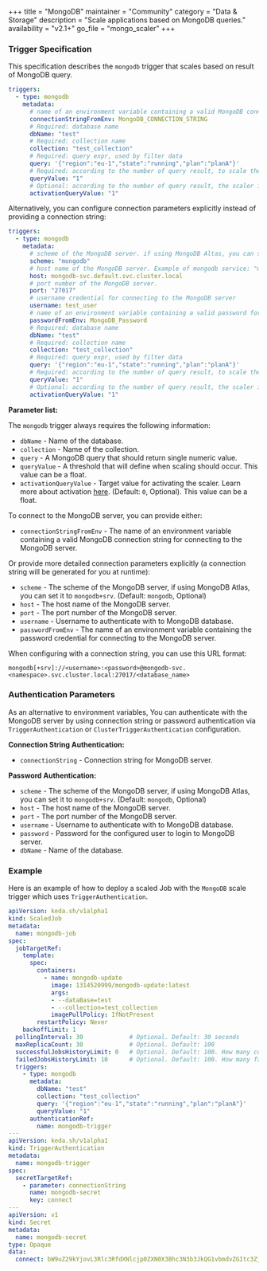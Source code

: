 +++
title = "MongoDB"
maintainer = "Community"
category = "Data & Storage"
description = "Scale applications based on MongoDB queries."
availability = "v2.1+"
go_file = "mongo_scaler"
+++

### Trigger Specification

This specification describes the `mongodb` trigger that scales based on result of MongoDB query.

```yaml
triggers:
  - type: mongodb
    metadata:
      # name of an environment variable containing a valid MongoDB connection string
      connectionStringFromEnv: MongoDB_CONNECTION_STRING
      # Required: database name
      dbName: "test"
      # Required: collection name
      collection: "test_collection"
      # Required: query expr, used by filter data
      query: '{"region":"eu-1","state":"running","plan":"planA"}'
      # Required: according to the number of query result, to scale the TargetRef
      queryValue: "1"
      # Optional: according to the number of query result, the scaler is active
      activationQueryValue: "1"
```

Alternatively, you can configure connection parameters explicitly instead of providing a connection string:

```yaml
triggers:
  - type: mongodb
    metadata:
      # scheme of the MongoDB server. if using MongoDB Altas, you can set it to "mongodb+srv"
      scheme: "mongodb"
      # host name of the MongoDB server. Example of mongodb service: "mongodb-svc.<namespace>.svc.cluster.local"
      host: mongodb-svc.default.svc.cluster.local
      # port number of the MongoDB server.
      port: "27017"
      # username credential for connecting to the MongoDB server
      username: test_user
      # name of an environment variable containing a valid password for connecting to the MongoDB server
      passwordFromEnv: MongoDB_Password
      # Required: database name
      dbName: "test"
      # Required: collection name
      collection: "test_collection"
      # Required: query expr, used by filter data
      query: '{"region":"eu-1","state":"running","plan":"planA"}'
      # Required: according to the number of query result, to scale the TargetRef
      queryValue: "1"
      # Optional: according to the number of query result, the scaler is active
      activationQueryValue: "1"
```

**Parameter list:**

The `mongodb` trigger always requires the following information:

- `dbName` - Name of the database.
- `collection` - Name of the collection.
- `query` - A MongoDB query that should return single numeric value.
- `queryValue` - A threshold that will define when scaling should occur. This value can be a float.
- `activationQueryValue` - Target value for activating the scaler. Learn more about activation [here](./../concepts/scaling-deployments.md#activating-and-scaling-thresholds). (Default: `0`, Optional). This value can be a float.

To connect to the MongoDB server, you can provide either:

- `connectionStringFromEnv` - The name of an environment variable containing a valid MongoDB connection string for connecting to the MongoDB server.

Or provide more detailed connection parameters explicitly (a connection string will be generated for you at runtime):

- `scheme` - The scheme of the MongoDB server, if using MongoDB Atlas, you can set it to `mongodb+srv`. (Default: `mongodb`, Optional)
- `host` - The host name of the MongoDB server.
- `port` - The port number of the MongoDB server.
- `username` - Username to authenticate with to MongoDB database.
- `passwordFromEnv` - The name of an environment variable containing the password credential for connecting to the MongoDB server.

When configuring with a connection string, you can use this URL format:

```
mongodb[+srv]://<username>:<password>@mongodb-svc.<namespace>.svc.cluster.local:27017/<database_name>
```


### Authentication Parameters

As an alternative to environment variables, You can authenticate with the MongoDB server by using connection string or password authentication via `TriggerAuthentication` or `ClusterTriggerAuthentication` configuration.

**Connection String Authentication:**

- `connectionString` - Connection string for MongoDB server.

**Password Authentication:**

- `scheme` - The scheme of the MongoDB server, if using MongoDB Atlas, you can set it to `mongodb+srv`. (Default: `mongodb`, Optional)
- `host` - The host name of the MongoDB server.
- `port` - The port number of the MongoDB server.
- `username` - Username to authenticate with to MongoDB database.
- `password` - Password for the configured user to login to MongoDB server.
- `dbName` - Name of the database.

### Example

Here is an example of how to deploy a scaled Job with the `MongoDB` scale trigger which uses `TriggerAuthentication`.

```yaml
apiVersion: keda.sh/v1alpha1
kind: ScaledJob
metadata:
  name: mongodb-job
spec:
  jobTargetRef:
    template:
      spec:
        containers:
          - name: mongodb-update
            image: 1314520999/mongodb-update:latest
            args:
            - --dataBase=test
            - --collection=test_collection
            imagePullPolicy: IfNotPresent
        restartPolicy: Never
    backoffLimit: 1
  pollingInterval: 30             # Optional. Default: 30 seconds
  maxReplicaCount: 30             # Optional. Default: 100
  successfulJobsHistoryLimit: 0   # Optional. Default: 100. How many completed jobs should be kept.
  failedJobsHistoryLimit: 10      # Optional. Default: 100. How many failed jobs should be kept.
  triggers:
    - type: mongodb
      metadata:
        dbName: "test"
        collection: "test_collection"
        query: '{"region":"eu-1","state":"running","plan":"planA"}'
        queryValue: "1"
      authenticationRef:
        name: mongodb-trigger
---
apiVersion: keda.sh/v1alpha1
kind: TriggerAuthentication
metadata:
  name: mongodb-trigger
spec:
  secretTargetRef:
    - parameter: connectionString
      name: mongodb-secret
      key: connect
---
apiVersion: v1
kind: Secret
metadata:
  name: mongodb-secret
type: Opaque
data:
  connect: bW9uZ29kYjovL3Rlc3RfdXNlcjp0ZXN0X3Bhc3N3b3JkQG1vbmdvZGItc3ZjLm1vbmdvREIuc3ZjLmNsdXN0ZXIubG9jYWw6MjcwMTcvdGVzdA==
```
